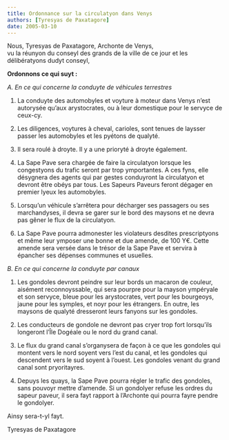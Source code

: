 ```yaml
---
title: Ordonnance sur la circulatyon dans Venys
authors: [Tyresyas de Paxatagore]
date: 2005-03-10
---
```


Nous, Tyresyas de Paxatagore, Archonte de Venys,  
vu la réunyon du conseyl des grands de la ville de ce jour et les délibératyons dudyt conseyl,

**Ordonnons ce qui suyt :**

_A. En ce qui concerne la conduyte de véhicules terrestres_

1. La conduyte des automobyles et voyture à moteur dans Venys n’est autorysée qu’aux arystocrates, ou à leur domestique pour le servyce de ceux-cy.

2. Les diligences, voytures à cheval, carioles, sont tenues de laysser passer les automobyles et les pyétons de qualyté.

3. Il sera roulé à droyte. Il y a une prioryté à droyte également.

4. La Sape Pave sera chargée de faire la circulatyon lorsque les congestyons du trafic seront par trop ymportantes. A ces fyns, elle désygnera des agents qui par gestes conduyront la circulatyon et devront être obéys par tous. Les Sapeurs Paveurs feront dégager en premier lyeux les automobyles.

5. Lorsqu’un véhicule s’arrêtera pour décharger ses passagers ou ses marchandyses, il devra se garer sur le bord des maysons et ne devra pas gêner le flux de la circulatyon.

6. La Sape Pave pourra admonester les violateurs desdites prescriptyons et même leur ymposer une bonne et due amende, de 100 Y€. Cette amende sera versée dans le trésor de la Sape Pave et servira à épancher ses dépenses communes et usuelles.

_B. En ce qui concerne la conduyte par canaux_

1. Les gondoles devront peindre sur leur bords un macaron de couleur, aisément reconnoyssable, qui sera pourpre pour la mayson ympéryale et son servyce, bleue pour les arystocrates, vert pour les bourgeoys, jaune pour les symples, et noyr pour les étrangers. En outre, les maysons de qualyté dresseront leurs fanyons sur les gondoles.

2. Les conducteurs de gondole ne devront pas cryer trop fort lorsqu’ils longeront l’Île Dogéale ou le nord du grand canal.

3. Le flux du grand canal s’organysera de façon à ce que les gondoles qui montent vers le nord soyent vers l’est du canal, et les gondoles qui descendent vers le sud soyent à l’ouest. Les gondoles venant du grand canal sont pryoritayres.

4. Depuys les quays, la Sape Pave pourra régler le trafic des gondoles, sans pouvoyr mettre d’amende. Si un gondolyer refuse les ordres du sapeur paveur, il sera fayt rapport à l’Archonte qui pourra fayre pendre le gondolyer.

Ainsy sera-t-yl fayt.

Tyresyas de Paxatagore